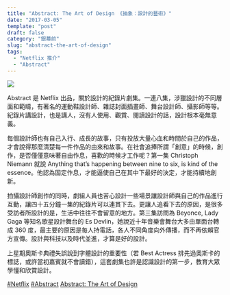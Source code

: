 ```yaml
---
title: "Abstract: The Art of Design 《抽象：設計的藝術》"
date: "2017-03-05"
template: "post"
draft: false
category: "銀幕前"
slug: "abstract-the-art-of-design"
tags:
  - "Netflix 推介"
  - "Abstract"
---
```


![](images/1a4e6-1l4kw6cvymwy9ikavkh8s1g.jpeg)

Abstract 是 Netflix 出品，關於設計的紀錄片劇集。一連八集，涉獵設計的不同層面和範疇，有著名的運動鞋設計師、雜誌封面插畫師、舞台設計師、攝影師等等。紀錄片講設計，也是講人，沒有人使用、觀賞、閱讀設計的話，設計根本毫無意義。

每個設計師也有自己入行、成長的故事，只有投放大量心血和時間於自己的作品，才會說得那麼清楚每一件作品的由來和故事。在社會追捧所謂「創意」的時候，創作，是否僅僅意味著自由作息，喜歡的時候才工作呢？第一集 Christoph Niemann 就說 Anything that’s happening between nine to six, is kind of the essence。他認為固定作息，才能逼使自己在其中下最好的決定，才能持續地創新。

拍攝設計師創作的同時，劇組人員也苦心設計一些場景讓設計師與自己的作品進行互動，讓四十五分鐘一集的紀錄片可以連貫下去。更讓人追看下去的原因，是很多受訪者所設計的是，生活中往往不會留意的地方。第三集訪問為 Beyonce, Lady Gaga 等知名歌星設計舞台的 Es Devlin，她說近十年音樂會舞台大多由單面台轉成 360 度，最主要的原因是每人持電話，各人不同角度向外傳播，而不再依賴官方宣傳。設計與科技以及時代並進，才算是好的設計。

上星期奧斯卡典禮失誤說到字體設計的重要性（若 Best Actress 排先過奧斯卡的標誌，或許當初嘉賓就不會讀錯），這套劇集也許是認識設計的第一步，教育大眾學懂和欣賞設計。

[#Netflix](https://www.facebook.com/hashtag/netflix?source=feed_text&story_id=1444904522195320) [#Abstract](https://www.facebook.com/hashtag/abstract?source=feed_text&story_id=1444904522195320) [Abstract: The Art of Design](https://www.facebook.com/abstractnetflix/)
